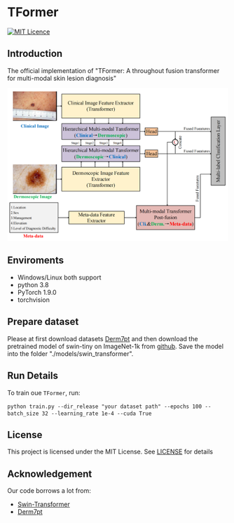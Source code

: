 # TFormer
[![MIT Licence](https://badges.frapsoft.com/os/mit/mit.svg?v=103)](https://opensource.org/licenses/mit-license.php)   

## Introduction
The official implementation of "TFormer: A throughout fusion transformer for multi-modal skin lesion diagnosis"

![Our Network Structure](graphical_abstract.png)


## Enviroments
- Windows/Linux both support
- python 3.8
- PyTorch 1.9.0
- torchvision

## Prepare dataset
Please at first download datasets [Derm7pt](https://derm.cs.sfu.ca/Download.html) and then download the pretrained model of swin-tiny on ImageNet-1k from [github](https://github.com/SwinTransformer/storage/releases/download/v1.0.0/swin_tiny_patch4_window7_224.pth). Save the model into the folder "./models/swin_transformer".

## Run Details
To train oue `TFormer`, run:
```
python train.py --dir_release "your dataset path" --epochs 100 --batch_size 32 --learning_rate 1e-4 --cuda True
```

## License
This project is licensed under the MIT License. See [LICENSE](LICENSE) for details

## Acknowledgement
Our code borrows a lot from:
- [Swin-Transformer](https://github.com/microsoft/Swin-Transformer)
- [Derm7pt](https://github.com/jeremykawahara/derm7pt)

